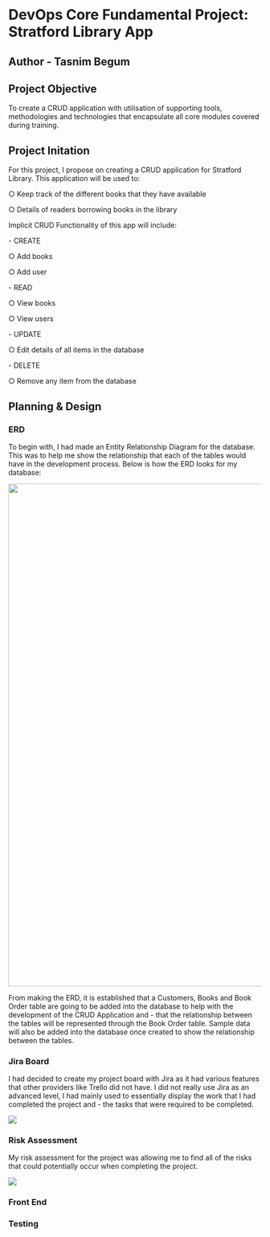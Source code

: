# DevOps Core Fundamental Project: Stratford Library App
## Author - Tasnim Begum
## Project Objective
<p> To create a CRUD application with utilisation of supporting tools, methodologies and technologies that encapsulate all core modules covered during training.

## Project Initation
<p> For this project, I propose on creating a CRUD application for Stratford Library. This application will be used to: 
<p> ○ Keep track of the different books that they have available
<p> ○ Details of readers borrowing books in the library

<p> Implicit CRUD Functionality of this app will include:
<p>	- CREATE
	<p> ○ Add books
	<p> ○ Add user
<p>     - READ
	<p> ○ View books
	<p> ○ View users
<p>     - UPDATE
	<p> ○ Edit details of all items in the database
<p>     - DELETE
        <p> ○ Remove any item from the database

## Planning & Design
### ERD
<p> To begin with, I had made an Entity Relationship Diagram for the database. This was to help me show the relationship that each of the tables would have in the development process. Below is how the ERD looks for my database:
<p>
<img src = "https://user-images.githubusercontent.com/60227889/182921550-c951d57c-6647-439c-b799-a1003e7d5865.png" width="1000">
<p> From making the ERD, it is established that a Customers, Books and Book Order table are going to be added into the database to help with the development of the CRUD Application and - that the relationship between the tables will be represented through the Book Order table. Sample data will also be added into the database once created to show the relationship between the tables. 

### Jira Board
<p> I had decided to create my project board with Jira as it had various features that other providers like Trello did not have. I did not really use Jira as an advanced level, I had mainly used to essentially display the work that I had completed the project and - the tasks that were required to be completed. 
<p> 
<img src = "https://user-images.githubusercontent.com/60227889/182929866-3af1a9bb-3ce9-4c9f-a1d0-c0c4db33b0ce.png" widith="1000">


### Risk Assessment
<p> My risk assessment for the project was allowing me to find all of the risks that could potentially occur when completing the project. 
<p>
<img src = "https://user-images.githubusercontent.com/60227889/182932737-36e5d7c2-f7c0-4275-8fbc-060be64b2574.png" widith= "1000">



### Front End

### Testing



